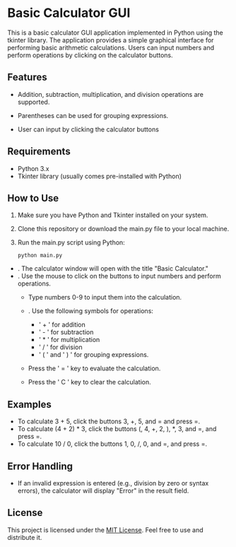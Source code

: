 # Basic Calculator GUI

This is a basic calculator GUI application implemented in Python using the tkinter library. The application provides a simple graphical interface for performing basic arithmetic calculations. Users can input numbers and perform operations by clicking on the calculator buttons.

## Features

- Addition, subtraction, multiplication, and division operations are supported.

- Parentheses can be used for grouping expressions.

- User can input by clicking the calculator buttons

## Requirements

- Python 3.x
- Tkinter library (usually comes pre-installed with Python)

## How to Use

1. Make sure you have Python and Tkinter installed on your system.

2. Clone this repository or download the main.py file to your local machine.

3. Run the main.py script using Python:

    ```
    python main.py
    ```

- . The calculator window will open with the title "Basic Calculator."
- . Use the mouse to click on the buttons to input numbers and perform operations.
    - Type numbers 0-9 to input them into the calculation.

    - . Use the following symbols for operations:
        - ' + ' for addition
        - ' - ' for subtraction
        - ' * ' for multiplication
        - ' / ' for division
        - ' ( '  and ' ) ' for grouping expressions.

    - Press the ' = ' key to evaluate the calculation.
    - Press the ' C ' key to clear the calculation.

## Examples

- To calculate 3 + 5, click the buttons 3, +, 5, and = and press =.
- To calculate (4 + 2) * 3, click the buttons (, 4, +, 2, ), *, 3, and =, and press =.
- To calculate 10 / 0, click the buttons 1, 0, /, 0, and =, and press =.

## Error Handling

- If an invalid expression is entered (e.g., division by zero or syntax errors), the calculator will display "Error" in the result field.

## License

This project is licensed under the [MIT License](LICENSE). Feel free to use and distribute it.